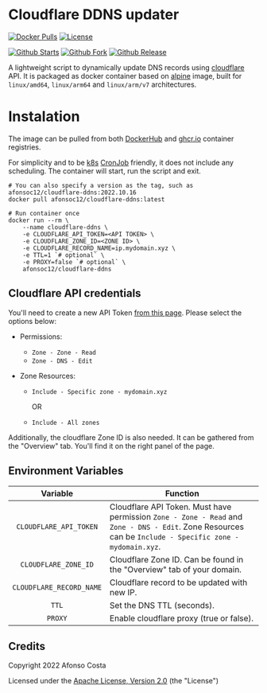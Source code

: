 # Cloudflare DDNS updater

[![Docker Pulls](https://img.shields.io/docker/pulls/afonsoc12/cloudflare-ddns?logo=docker)](https://hub.docker.com/repository/docker/afonsoc12/cloudflare-ddns)
[![License](https://img.shields.io/badge/License-Apache%202.0-blue.svg)](https://opensource.org/licenses/Apache-2.0)

[![Github Starts](https://img.shields.io/github/stars/afonsoc12/cloudflare-ddns?logo=github)](https://github.com/afonsoc12/cloudflare-ddns)
[![Github Fork](https://img.shields.io/github/forks/afonsoc12/cloudflare-ddns?logo=github)](https://github.com/afonsoc12/cloudflare-ddns)
[![Github Release](https://img.shields.io/github/v/release/afonsoc12/cloudflare-ddns?logo=github)](https://github.com/afonsoc12/cloudflare-ddns/releases)

A lightweight script to dynamically update DNS records using [cloudflare](https://cloudflare.com) API. It is packaged as docker container based on [alpine](https://hub.docker.com/_/alpine) image, built for `linux/amd64`, `linux/arm64` and `linux/arm/v7` architectures.

# Instalation

The image can be pulled from both [DockerHub](https://hub.docker.com/r/afonsoc12/cloudflare-ddns) and [ghcr.io](https://github.com/afonsoc12/cloudflare-ddns/pkgs/container/cloudflare-ddns) container registries.

For simplicity and to be [k8s](https://kubernetes.io/) [CronJob](https://kubernetes.io/docs/concepts/workloads/controllers/cron-jobs/) friendly, it does not include any scheduling. The container will start, run the script and exit.

```shell
# You can also specify a version as the tag, such as afonsoc12/cloudflare-ddns:2022.10.16
docker pull afonsoc12/cloudflare-ddns:latest

# Run container once
docker run --rm \
    --name cloudflare-ddns \
    -e CLOUDFLARE_API_TOKEN=<API TOKEN> \
    -e CLOUDFLARE_ZONE_ID=<ZONE ID> \
    -e CLOUDFLARE_RECORD_NAME=ip.mydomain.xyz \
    -e TTL=1 `# optional` \
    -e PROXY=false `# optional` \
    afonsoc12/cloudflare-ddns
```

## Cloudflare API credentials

You'll need to create a new API Token [from this page](https://dash.cloudflare.com/profile/api-tokens). Please select the options below:

- Permissions:

    - `Zone - Zone - Read`
    - `Zone - DNS - Edit`

- Zone Resources:

    - `Include - Specific zone - mydomain.xyz`

        OR
    - `Include - All zones`

Additionally, the cloudflare Zone ID is also needed. It can be gathered from the "Overview" tab. You'll find it on the right panel of the page.

## Environment Variables

| Variable | Function |
| :----: | --- |
| `CLOUDFLARE_API_TOKEN` | Cloudflare API Token. Must have permission `Zone - Zone - Read` and `Zone - DNS - Edit`. Zone Resources can be `Include - Specific zone - mydomain.xyz`. |
| `CLOUDFLARE_ZONE_ID` | Cloudflare Zone ID. Can be found in the "Overview" tab of your domain. |
| `CLOUDFLARE_RECORD_NAME` | Cloudflare record to be updated with new IP. |
| `TTL` | Set the DNS TTL (seconds). |
| `PROXY` | Enable cloudflare proxy (true or false). |


## Credits

Copyright 2022 Afonso Costa

Licensed under the [Apache License, Version 2.0](https://github.com/afonsoc12/cloudflare-ddns/blob/master/LICENSE) (the "License")

